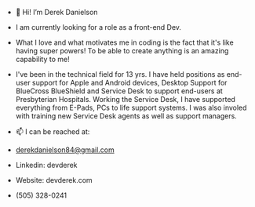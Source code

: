 - 👋 Hi! I’m Derek Danielson

- I am currently looking for a role as a front-end Dev.

- What I love and what motivates me in coding is the fact that it's like having super powers!  To be able to create anything is an amazing capability to me!

- I've been in the technical field for 13 yrs.  I have held positions as end-user support for Apple and Android devices, Desktop Support for BlueCross BlueShield and Service Desk to support end-users at Presbyterian Hospitals.  Working the Service Desk, I have supported everything from E-Pads, PCs to life support systems.  I was also involed with training new Service Desk agents as well as support managers.

- 📫 I can be reached at:
- derekdanielson84@gmail.com
- Linkedin: devderek
- Website: devderek.com
- (505) 328-0241
      

<!---
DerekDanielson/DerekDanielson is a ✨ special ✨ repository because its `README.md` (this file) appears on your GitHub profile.
You can click the Preview link to take a look at your changes.
--->
